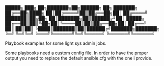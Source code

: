 


 █████╗ ███╗   ██╗███████╗██╗██████╗ ██╗     ███████╗
██╔══██╗████╗  ██║██╔════╝██║██╔══██╗██║     ██╔════╝
███████║██╔██╗ ██║███████╗██║██████╔╝██║     █████╗  
██╔══██║██║╚██╗██║╚════██║██║██╔══██╗██║     ██╔══╝  
██║  ██║██║ ╚████║███████║██║██████╔╝███████╗███████╗
╚═╝  ╚═╝╚═╝  ╚═══╝╚══════╝╚═╝╚═════╝ ╚══════╝╚══════╝
                                                     


                                                                        


Playbook examples for some light sys admin jobs. 

Some playbooks need a custom config file. In order to have the proper output you need to replace the default ansible.cfg with the one i provide.
